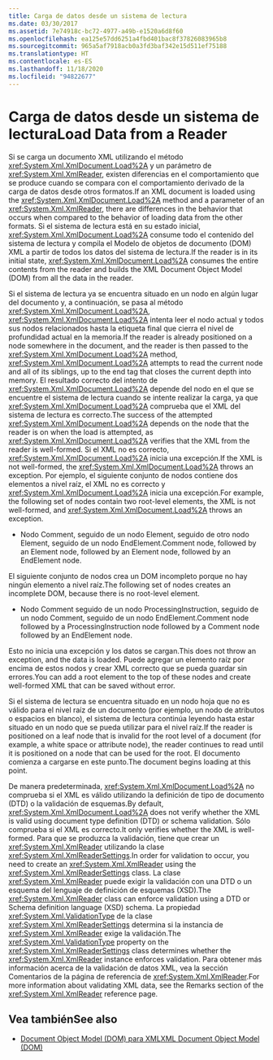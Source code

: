 ```yaml
---
title: Carga de datos desde un sistema de lectura
ms.date: 03/30/2017
ms.assetid: 7e74918c-bc72-4977-a49b-e1520a6d8f60
ms.openlocfilehash: ea125e57dd6251a4fbd401bac8f37826083965b8
ms.sourcegitcommit: 965a5af7918acb0a3fd3baf342e15d511ef75188
ms.translationtype: HT
ms.contentlocale: es-ES
ms.lasthandoff: 11/18/2020
ms.locfileid: "94822677"
---
```

# <a name="load-data-from-a-reader"></a><span data-ttu-id="4f567-102">Carga de datos desde un sistema de lectura</span><span class="sxs-lookup"><span data-stu-id="4f567-102">Load Data from a Reader</span></span>
<span data-ttu-id="4f567-103">Si se carga un documento XML utilizando el método <xref:System.Xml.XmlDocument.Load%2A> y un parámetro de <xref:System.Xml.XmlReader>, existen diferencias en el comportamiento que se produce cuando se compara con el comportamiento derivado de la carga de datos desde otros formatos.</span><span class="sxs-lookup"><span data-stu-id="4f567-103">If an XML document is loaded using the <xref:System.Xml.XmlDocument.Load%2A> method and a parameter of an <xref:System.Xml.XmlReader>, there are differences in the behavior that occurs when compared to the behavior of loading data from the other formats.</span></span> <span data-ttu-id="4f567-104">Si el sistema de lectura está en su estado inicial, <xref:System.Xml.XmlDocument.Load%2A> consume todo el contenido del sistema de lectura y compila el Modelo de objetos de documento (DOM) XML a partir de todos los datos del sistema de lectura.</span><span class="sxs-lookup"><span data-stu-id="4f567-104">If the reader is in its initial state, <xref:System.Xml.XmlDocument.Load%2A> consumes the entire contents from the reader and builds the XML Document Object Model (DOM) from all the data in the reader.</span></span>  
  
 <span data-ttu-id="4f567-105">Si el sistema de lectura ya se encuentra situado en un nodo en algún lugar del documento y, a continuación, se pasa al método <xref:System.Xml.XmlDocument.Load%2A>, <xref:System.Xml.XmlDocument.Load%2A> intenta leer el nodo actual y todos sus nodos relacionados hasta la etiqueta final que cierra el nivel de profundidad actual en la memoria.</span><span class="sxs-lookup"><span data-stu-id="4f567-105">If the reader is already positioned on a node somewhere in the document, and the reader is then passed to the <xref:System.Xml.XmlDocument.Load%2A> method, <xref:System.Xml.XmlDocument.Load%2A> attempts to read the current node and all of its siblings, up to the end tag that closes the current depth into memory.</span></span> <span data-ttu-id="4f567-106">El resultado correcto del intento de <xref:System.Xml.XmlDocument.Load%2A> depende del nodo en el que se encuentre el sistema de lectura cuando se intente realizar la carga, ya que <xref:System.Xml.XmlDocument.Load%2A> comprueba que el XML del sistema de lectura es correcto.</span><span class="sxs-lookup"><span data-stu-id="4f567-106">The success of the attempted <xref:System.Xml.XmlDocument.Load%2A> depends on the node that the reader is on when the load is attempted, as <xref:System.Xml.XmlDocument.Load%2A> verifies that the XML from the reader is well-formed.</span></span> <span data-ttu-id="4f567-107">Si el XML no es correcto, <xref:System.Xml.XmlDocument.Load%2A> inicia una excepción.</span><span class="sxs-lookup"><span data-stu-id="4f567-107">If the XML is not well-formed, the <xref:System.Xml.XmlDocument.Load%2A> throws an exception.</span></span> <span data-ttu-id="4f567-108">Por ejemplo, el siguiente conjunto de nodos contiene dos elementos a nivel raíz, el XML no es correcto y <xref:System.Xml.XmlDocument.Load%2A> inicia una excepción.</span><span class="sxs-lookup"><span data-stu-id="4f567-108">For example, the following set of nodes contain two root-level elements, the XML is not well-formed, and <xref:System.Xml.XmlDocument.Load%2A> throws an exception.</span></span>  
  
- <span data-ttu-id="4f567-109">Nodo Comment, seguido de un nodo Element, seguido de otro nodo Element, seguido de un nodo EndElement.</span><span class="sxs-lookup"><span data-stu-id="4f567-109">Comment node, followed by an Element node, followed by an Element node, followed by an EndElement node.</span></span>  
  
 <span data-ttu-id="4f567-110">El siguiente conjunto de nodos crea un DOM incompleto porque no hay ningún elemento a nivel raíz.</span><span class="sxs-lookup"><span data-stu-id="4f567-110">The following set of nodes creates an incomplete DOM, because there is no root-level element.</span></span>  
  
- <span data-ttu-id="4f567-111">Nodo Comment seguido de un nodo ProcessingInstruction, seguido de un nodo Comment, seguido de un nodo EndElement.</span><span class="sxs-lookup"><span data-stu-id="4f567-111">Comment node followed by a ProcessingInstruction node followed by a Comment node followed by an EndElement node.</span></span>  
  
 <span data-ttu-id="4f567-112">Esto no inicia una excepción y los datos se cargan.</span><span class="sxs-lookup"><span data-stu-id="4f567-112">This does not throw an exception, and the data is loaded.</span></span> <span data-ttu-id="4f567-113">Puede agregar un elemento raíz por encima de estos nodos y crear XML correcto que se pueda guardar sin errores.</span><span class="sxs-lookup"><span data-stu-id="4f567-113">You can add a root element to the top of these nodes and create well-formed XML that can be saved without error.</span></span>  
  
 <span data-ttu-id="4f567-114">Si el sistema de lectura se encuentra situado en un nodo hoja que no es válido para el nivel raíz de un documento (por ejemplo, un nodo de atributos o espacios en blanco), el sistema de lectura continúa leyendo hasta estar situado en un nodo que se pueda utilizar para el nivel raíz.</span><span class="sxs-lookup"><span data-stu-id="4f567-114">If the reader is positioned on a leaf node that is invalid for the root level of a document (for example, a white space or attribute node), the reader continues to read until it is positioned on a node that can be used for the root.</span></span> <span data-ttu-id="4f567-115">El documento comienza a cargarse en este punto.</span><span class="sxs-lookup"><span data-stu-id="4f567-115">The document begins loading at this point.</span></span>  
  
 <span data-ttu-id="4f567-116">De manera predeterminada, <xref:System.Xml.XmlDocument.Load%2A> no comprueba si el XML es válido utilizando la definición de tipo de documento (DTD) o la validación de esquemas.</span><span class="sxs-lookup"><span data-stu-id="4f567-116">By default, <xref:System.Xml.XmlDocument.Load%2A> does not verify whether the XML is valid using document type definition (DTD) or schema validation.</span></span> <span data-ttu-id="4f567-117">Sólo comprueba si el XML es correcto.</span><span class="sxs-lookup"><span data-stu-id="4f567-117">It only verifies whether the XML is well-formed.</span></span> <span data-ttu-id="4f567-118">Para que se produzca la validación, tiene que crear un <xref:System.Xml.XmlReader> utilizando la clase <xref:System.Xml.XmlReaderSettings>.</span><span class="sxs-lookup"><span data-stu-id="4f567-118">In order for validation to occur, you need to create an <xref:System.Xml.XmlReader> using the <xref:System.Xml.XmlReaderSettings> class.</span></span> <span data-ttu-id="4f567-119">La clase <xref:System.Xml.XmlReader> puede exigir la validación con una DTD o un esquema del lenguaje de definición de esquemas (XSD).</span><span class="sxs-lookup"><span data-stu-id="4f567-119">The <xref:System.Xml.XmlReader> class can enforce validation using a DTD or Schema definition language (XSD) schema.</span></span> <span data-ttu-id="4f567-120">La propiedad <xref:System.Xml.ValidationType> de la clase <xref:System.Xml.XmlReaderSettings> determina si la instancia de <xref:System.Xml.XmlReader> exige la validación.</span><span class="sxs-lookup"><span data-stu-id="4f567-120">The <xref:System.Xml.ValidationType> property on the <xref:System.Xml.XmlReaderSettings> class determines whether the <xref:System.Xml.XmlReader> instance enforces validation.</span></span> <span data-ttu-id="4f567-121">Para obtener más información acerca de la validación de datos XML, vea la sección Comentarios de la página de referencia de <xref:System.Xml.XmlReader>.</span><span class="sxs-lookup"><span data-stu-id="4f567-121">For more information about validating XML data, see the Remarks section of the <xref:System.Xml.XmlReader> reference page.</span></span>  
  
## <a name="see-also"></a><span data-ttu-id="4f567-122">Vea también</span><span class="sxs-lookup"><span data-stu-id="4f567-122">See also</span></span>

- [<span data-ttu-id="4f567-123">Document Object Model (DOM) para XML</span><span class="sxs-lookup"><span data-stu-id="4f567-123">XML Document Object Model (DOM)</span></span>](xml-document-object-model-dom.md)
